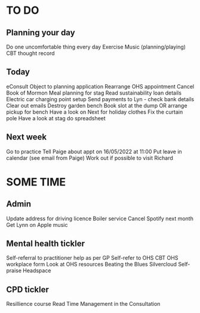 # TO DO
## Planning your day
Do one uncomfortable thing every day
Exercise
Music (planning/playing)
CBT thought record

## Today
eConsult
Object to planning application
Rearrange OHS appointment
Cancel Book of Mormon
Meal planning for stag
Read sustainability loan details
Electric car charging point setup
Send payments to Lyn - check bank details
Clear out emails
Destroy garden bench
Book slot at the dump
OR arrange pickup for bench
Have a look on Next for holiday clothes
Fix the curtain pole
Have a look at stag do spreadsheet

## Next week
Go to practice
Tell Paige about appt on 16/05/2022 at 11:00
Put leave in calendar (see email from Paige)
Work out if possible to visit Richard

# SOME  TIME
## Admin
Update address for driving licence
Boiler service
Cancel Spotify next month
Get Lynn on Apple music

## Mental health tickler
Self-referral to practitioner help as per GP
Self-refer to OHS CBT
OHS workplace form
Look at OHS resources
Beating the Blues
Silvercloud
Self-praise
Headspace

## CPD tickler
Resillience course
Read Time Management in the Consultation



